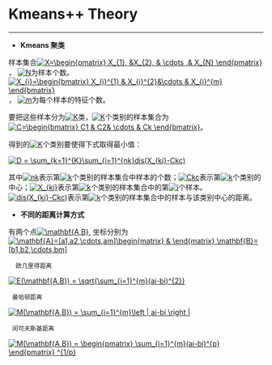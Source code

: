 # Kmeans++ Theory
-------------


+ **Kmeans 聚类**

样本集合<a href="http://www.codecogs.com/eqnedit.php?latex=X=\begin{pmatrix}&space;X_{1},&space;&X_{2},&space;&&space;\cdots&space;,&&space;X_{N}&space;\end{pmatrix}" target="_blank"><img src="http://latex.codecogs.com/gif.latex?X=\begin{pmatrix}&space;X_{1},&space;&X_{2},&space;&&space;\cdots&space;,&&space;X_{N}&space;\end{pmatrix}" title="X=\begin{pmatrix} X_{1}, &X_{2}, & \cdots ,& X_{N} \end{pmatrix}" /></a>， <a href="http://www.codecogs.com/eqnedit.php?latex=N" target="_blank"><img src="http://latex.codecogs.com/gif.latex?N" title="N" /></a>为样本个数。<a href="http://www.codecogs.com/eqnedit.php?latex=X_{i}=\begin{bmatrix}&space;X_{i}^{1}&space;&&space;X_{i}^{2}&\cdots&space;&&space;X_{i}^{m}&space;\end{bmatrix}" target="_blank"><img src="http://latex.codecogs.com/gif.latex?X_{i}=\begin{bmatrix}&space;X_{i}^{1}&space;&&space;X_{i}^{2}&\cdots&space;&&space;X_{i}^{m}&space;\end{bmatrix}" title="X_{i}=\begin{bmatrix} X_{i}^{1} & X_{i}^{2}&\cdots & X_{i}^{m} \end{bmatrix}" /></a>， <a href="http://www.codecogs.com/eqnedit.php?latex=m" target="_blank"><img src="http://latex.codecogs.com/gif.latex?m" title="m" /></a>为每个样本的特征个数。

要把这些样本分为<a href="http://www.codecogs.com/eqnedit.php?latex=K" target="_blank"><img src="http://latex.codecogs.com/gif.latex?K" title="K" /></a>类，<a href="http://www.codecogs.com/eqnedit.php?latex=K" target="_blank"><img src="http://latex.codecogs.com/gif.latex?K" title="K" /></a>个类别的样本集合为<a href="http://www.codecogs.com/eqnedit.php?latex=C=\begin{bmatrix}&space;C1&space;&&space;C2&&space;\cdots&space;&&space;Ck&space;\end{bmatrix}" target="_blank"><img src="http://latex.codecogs.com/gif.latex?C=\begin{bmatrix}&space;C1&space;&&space;C2&&space;\cdots&space;&&space;Ck&space;\end{bmatrix}" title="C=\begin{bmatrix} C1 & C2& \cdots & Ck \end{bmatrix}" /></a>。


得到的<a href="http://www.codecogs.com/eqnedit.php?latex=K" target="_blank"><img src="http://latex.codecogs.com/gif.latex?K" title="K" /></a>个类别要使得下式取得最小值：

<a href="http://www.codecogs.com/eqnedit.php?latex=D&space;=&space;\sum_{k=1}^{K}\sum_{i=1}^{nk}dis(X_{ki}-Ckc)" target="_blank"><img src="http://latex.codecogs.com/gif.latex?D&space;=&space;\sum_{k=1}^{K}\sum_{i=1}^{nk}dis(X_{ki}-Ckc)" title="D = \sum_{k=1}^{K}\sum_{i=1}^{nk}dis(X_{ki}-Ckc)" /></a>

其中<a href="http://www.codecogs.com/eqnedit.php?latex=nk" target="_blank"><img src="http://latex.codecogs.com/gif.latex?nk" title="nk" /></a>表示第<a href="http://www.codecogs.com/eqnedit.php?latex=k" target="_blank"><img src="http://latex.codecogs.com/gif.latex?k" title="k" /></a>个类别的样本集合中样本的个数；<a href="http://www.codecogs.com/eqnedit.php?latex=Ckc" target="_blank"><img src="http://latex.codecogs.com/gif.latex?Ckc" title="Ckc" /></a>表示第<a href="http://www.codecogs.com/eqnedit.php?latex=k" target="_blank"><img src="http://latex.codecogs.com/gif.latex?k" title="k" /></a>个类别的中心；<a href="http://www.codecogs.com/eqnedit.php?latex=X_{ki}" target="_blank"><img src="http://latex.codecogs.com/gif.latex?X_{ki}" title="X_{ki}" /></a>表示第<a href="http://www.codecogs.com/eqnedit.php?latex=k" target="_blank"><img src="http://latex.codecogs.com/gif.latex?k" title="k" /></a>个类别的样本集合中的第<a href="http://www.codecogs.com/eqnedit.php?latex=i" target="_blank"><img src="http://latex.codecogs.com/gif.latex?i" title="i" /></a>个样本。<a href="http://www.codecogs.com/eqnedit.php?latex=dis(X_{ki}-Ckc)" target="_blank"><img src="http://latex.codecogs.com/gif.latex?dis(X_{ki}-Ckc)" title="dis(X_{ki}-Ckc)" /></a>表示第<a href="http://www.codecogs.com/eqnedit.php?latex=k" target="_blank"><img src="http://latex.codecogs.com/gif.latex?k" title="k" /></a>个类别的样本集合中的样本与该类别中心的距离。

 
+ **不同的距离计算方式**

有两个点<a href="http://www.codecogs.com/eqnedit.php?latex=\mathbf{A,B}" target="_blank"><img src="http://latex.codecogs.com/gif.latex?\mathbf{A,B}" title="\mathbf{A,B}" /></a>, 坐标分别为<a href="http://www.codecogs.com/eqnedit.php?latex=\mathbf{A}=[a1,a2,\cdots,am]\begin{matrix}&space;&&space;\end{matrix}&space;\mathbf{B}=[b1,b2,\cdots,bm]" target="_blank"><img src="http://latex.codecogs.com/gif.latex?\mathbf{A}=[a1,a2,\cdots,am]\begin{matrix}&space;&&space;\end{matrix}&space;\mathbf{B}=[b1,b2,\cdots,bm]" title="\mathbf{A}=[a1,a2,\cdots,am]\begin{matrix} & \end{matrix} \mathbf{B}=[b1,b2,\cdots,bm]" /></a>
        
      欧几里得距离
   
   <a href="http://www.codecogs.com/eqnedit.php?latex=E(\mathbf{A,B})&space;=&space;\sqrt{\sum_{i=1}^{m}(ai-bi)^{2}}" target="_blank"><img src="http://latex.codecogs.com/gif.latex?E(\mathbf{A,B})&space;=&space;\sqrt{\sum_{i=1}^{m}(ai-bi)^{2}}" title="E(\mathbf{A,B}) = \sqrt{\sum_{i=1}^{m}(ai-bi)^{2}}" /></a>
   
   
     曼哈顿距离
   
   <a href="http://www.codecogs.com/eqnedit.php?latex=M(\mathbf{A,B})&space;=&space;\sum_{i=1}^{m}\left&space;|&space;ai-bi&space;\right&space;|" target="_blank"><img src="http://latex.codecogs.com/gif.latex?M(\mathbf{A,B})&space;=&space;\sum_{i=1}^{m}\left&space;|&space;ai-bi&space;\right&space;|" title="M(\mathbf{A,B}) = \sum_{i=1}^{m}\left | ai-bi \right |" /></a>
   
   
     闵可夫斯基距离
  
   <a href="http://www.codecogs.com/eqnedit.php?latex=M(\mathbf{A,B})&space;=&space;\begin{pmatrix}&space;\sum_{i=1}^{m}(ai-bi)^{p}&space;\end{pmatrix}&space;^{1/p}" target="_blank"><img src="http://latex.codecogs.com/gif.latex?M(\mathbf{A,B})&space;=&space;\begin{pmatrix}&space;\sum_{i=1}^{m}(ai-bi)^{p}&space;\end{pmatrix}&space;^{1/p}" title="M(\mathbf{A,B}) = \begin{pmatrix} \sum_{i=1}^{m}(ai-bi)^{p} \end{pmatrix} ^{1/p}" /></a>
    
    
    
            
            
        

            
            


